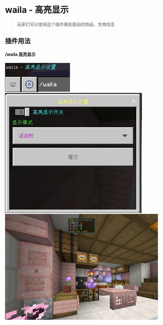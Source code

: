 # waila - 高亮显示

> 玩家们可以使用这个插件看到面前的物品、生物信息

## 插件用法

#### /waila 高亮显示

![alt text](/public/9.png)
![alt text](/public/9-2.png)
![alt text](/public/9-3.png)
